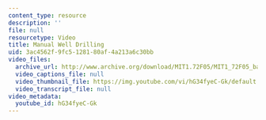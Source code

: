 ```yaml
---
content_type: resource
description: ''
file: null
resourcetype: Video
title: Manual Well Drilling
uid: 3ac4562f-9fc5-1281-80af-4a213a6c30bb
video_files:
  archive_url: http://www.archive.org/download/MIT1.72F05/MIT1_72F05_bangladesh_220k.mp4
  video_captions_file: null
  video_thumbnail_file: https://img.youtube.com/vi/hG34fyeC-Gk/default.jpg
  video_transcript_file: null
video_metadata:
  youtube_id: hG34fyeC-Gk
---
```

